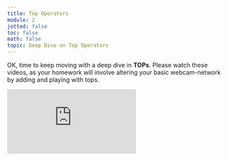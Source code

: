 ```yaml
---
title: Top Operators
module: 2
jotted: false
toc: false
math: false
topic: Deep Dive on Top Operators
---
```



OK, time to keep moving with a deep dive in **TOPs**. Please watch these videos, as your homework will involve altering your basic webcam-network by adding and playing with tops.

<div class="embed-responsive embed-responsive-16by9"><iframe class="embed-responsive-item" src="https://www.youtube.com/embed/gVAPBqdUcgs" frameborder="0" allow="accelerometer; autoplay; encrypted-media; gyroscope; picture-in-picture" allowfullscreen></iframe></div>
